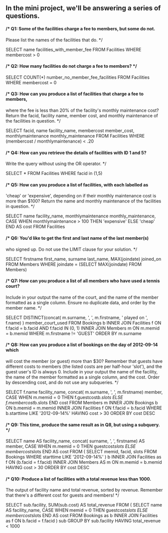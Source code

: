 ## In the mini project, we'll be answering a series of questions.


#### /* Q1: Some of the facilities charge a fee to members, but some do not.
Please list the names of the facilities that do. */

SELECT name facilities_with_member_fee
    FROM  Facilities 
    WHERE membercost > 0


#### /* Q2: How many facilities do not charge a fee to members? */

SELECT COUNT(*) number_no_member_fee_facilities
    FROM Facilities
    WHERE membercost = 0


#### /* Q3: How can you produce a list of facilities that charge a fee to members,
where the fee is less than 20% of the facility's monthly maintenance cost?
Return the facid, facility name, member cost, and monthly maintenance of the
facilities in question. */

SELECT facid,
       name facility_name,
       membercost member_cost,
       monthlymaintenance monthly_maintenance
    FROM Facilities
    WHERE (membercost / monthlymaintenance) < .20


#### /* Q4: How can you retrieve the details of facilities with ID 1 and 5?
Write the query without using the OR operator. */

SELECT *
    FROM Facilities
    WHERE facid in (1,5)


#### /* Q5: How can you produce a list of facilities, with each labelled as
'cheap' or 'expensive', depending on if their monthly maintenance cost is
more than $100? Return the name and monthly maintenance of the facilities
in question. */

SELECT name facility_name,
       monthlymaintenance monthly_maintenance,
       CASE WHEN monthlymaintenance > 100 THEN 'expensive' 
            ELSE 'cheap' END AS cost
    FROM Facilities


#### /* Q6: You'd like to get the first and last name of the last member(s)
who signed up. Do not use the LIMIT clause for your solution. */

SELECT firstname first_name,
       surname last_name,
       MAX(joindate) joined_on
    FROM Members
    WHERE joindate = (SELECT MAX(joindate) FROM Members)


#### /* Q7: How can you produce a list of all members who have used a tennis court?
Include in your output the name of the court, and the name of the member
formatted as a single column. Ensure no duplicate data, and order by
the member name. */

SELECT DISTINCT(concat(
                    m.surname, ', ', 
                    m.firstname, ' played on ', 
                    f.name)
                        ) member_court_used
    FROM Bookings b
    INNER JOIN Facilities f
        ON f.facid = b.facid
            AND f.facid IN (0, 1)
    INNER JOIN Members m
        ON m.memid = b.memid
    WHERE m.firstname != 'GUEST'
    ORDER BY m.surname



#### /* Q8: How can you produce a list of bookings on the day of 2012-09-14 which
will cost the member (or guest) more than $30? Remember that guests have
different costs to members (the listed costs are per half-hour 'slot'), and
the guest user's ID is always 0. Include in your output the name of the
facility, the name of the member formatted as a single column, and the cost.
Order by descending cost, and do not use any subqueries. */

SELECT f.name facility_name,
       concat(
           m.surname, ', ', 
           m.firstname) member,
       CASE WHEN m.memid = 0 THEN f.guestcost*b.slots
            ELSE f.membercost*b.slots END cost
    FROM Members m
    INNER JOIN Bookings b
        ON b.memid = m.memid
    INNER JOIN Facilities f
        ON f.facid = b.facid
    WHERE b.starttime LIKE '2012-09-14%'
    HAVING cost > 30
    ORDER BY cost DESC


#### /* Q9: This time, produce the same result as in Q8, but using a subquery. */

SELECT name AS facility_name, 
       concat(
           surname, ', ', 
           firstname) AS member, 
	   CASE WHEN m.memid = 0 THEN guestcost*slots 
	        ELSE membercost*slots END AS cost
    FROM (
        SELECT memid, 
               facid, 
               slots 
            FROM Bookings 
            WHERE starttime 
            LIKE '2012-09-14%'
            ) b 
    INNER JOIN Facilities as f ON (b.facid = f.facid) 
    INNER JOIN Members AS m ON m.memid = b.memid 
    HAVING cost > 30
    ORDER BY cost DESC


#### /* Q10: Produce a list of facilities with a total revenue less than 1000.
The output of facility name and total revenue, sorted by revenue. Remember
that there's a different cost for guests and members! */

SELECT sub.facility, SUM(sub.cost) AS total_revenue
    FROM ( 
        SELECT name AS facility_name,
               CASE WHEN memid = 0 THEN guestcost*slots 
                    ELSE membercost*slots END AS cost 
            FROM Bookings as b
            INNER JOIN Facilities as f ON b.facid = f.facid
        ) sub
    GROUP BY sub.facility
    HAVING total_revenue < 1000
